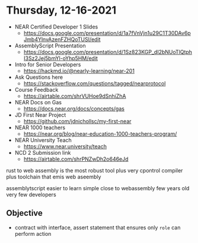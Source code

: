 # Thursday, 12-16-2021
* NEAR Certified Developer 1 Slides
    * https://docs.google.com/presentation/d/1a7fVnVjn1u29C1T30DAv6pJmb4YlnvAzenFZHQoTUSI/edit
* AssemblyScript Presentation
    * https://docs.google.com/presentation/d/1Sz823KGP_dI2bNUoTlQtphI3Sz2Jej5bmYl-oYhp5HM/edit
* Intro for Senior Developers
    * https://hackmd.io/@nearly-learning/near-201
* Ask Questions here
    * https://stackoverflow.com/questions/tagged/nearprotocol
* Course Feedback
    * https://airtable.com/shrVUHoe9dSnhiZhA
* NEAR Docs on Gas
    * https://docs.near.org/docs/concepts/gas
* JD First Near Project
    * https://github.com/jdnichollsc/my-first-near
* NEAR 1000 teachers
    * https://near.org/blog/near-education-1000-teachers-program/
* NEAR University Teach
    * https://www.near.university/teach
* NCD 2 Submission link
    * https://airtable.com/shrPNZwDh2o646eJd

rust to web assembly is the most robust tool
plus very cpontrol compiler
plus toolchain that emis web aseembly


assemblytscript easier to learn
simple
close to webassembly
few years old
very few developers 


## Objective
* contract with interface, assert statement that ensures only `role` can perform action
